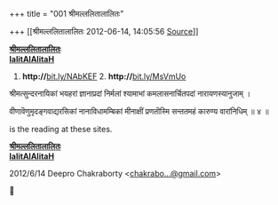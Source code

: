 +++
title = "001 श्रीमल्ललितालालितः"

+++
[[श्रीमल्ललितालालितः	2012-06-14, 14:05:56 [Source](https://groups.google.com/g/bvparishat/c/K4iSc7j15B4)]]



  

**[श्रीमल्ललितालालितः](http://www.lalitaalaalitah.com/)  
[lalitAlAlitaH](http://dooid.com/lalitaalaalitah)**

  
  

1.  **http://**[bit.ly/NAbKEF](http://bit.ly/NAbKEF) 2.  **http://**[bit.ly/MsVmUo](http://bit.ly/MsVmUo)

श्रीमत्सुन्दरनायिकां भयहरां ज्ञानाप्रदां निर्मलां श्यामाभां कमलासनार्चितपदां नारायणस्यानुजाम् ।  

वीणावॆणुमृदङ्गवाद्यरसिकां नानाविधामम्बिकां मीनाक्षीं प्रणतॊस्मि सन्ततमहं कारुण्य वारांनिधिम् ॥ ४ ॥

is the reading at these sites.  

**[श्रीमल्ललितालालितः](http://www.lalitaalaalitah.com/)  
[lalitAlAlitaH](http://dooid.com/lalitaalaalitah)**

  
  
  

2012/6/14 Deepro Chakraborty \<[chakrabo...@gmail.com]()\>



